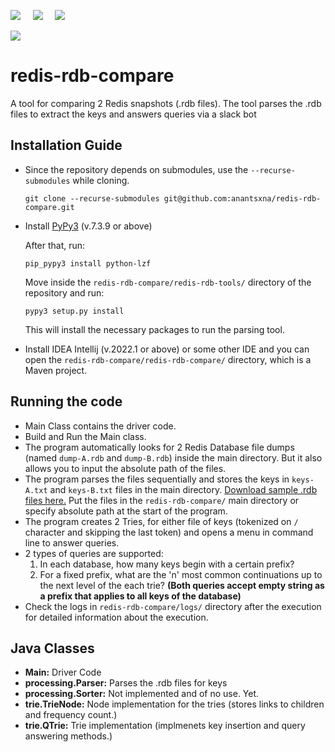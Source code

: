 <img src="https://img.shields.io/badge/PyPy3-v7.3.9-blue">  &nbsp;&nbsp;&nbsp;  <img src="https://img.shields.io/badge/Maven-v3.8.1-blue"> &nbsp;&nbsp;&nbsp; <img src="https://img.shields.io/badge/openJDK-18-blue"> 

<img src="https://img.shields.io/badge/vulnerabilities-0-green"> 

# redis-rdb-compare
A tool for comparing 2 Redis snapshots (.rdb files). The tool parses the .rdb files to extract the keys and answers queries via a slack bot

## Installation Guide
- Since the repository depends on submodules, use the `--recurse-submodules` while cloning.
  ```
  git clone --recurse-submodules git@github.com:anantsxna/redis-rdb-compare.git
  ```

- Install [PyPy3](https://www.pypy.org/) (v.7.3.9 or above)

  After that, run:
  ```
  pip_pypy3 install python-lzf
  ```
  
  Move inside the `redis-rdb-compare/redis-rdb-tools/` directory of the repository and run:
  ```
  pypy3 setup.py install
  ```
  This will install the necessary packages to run the parsing tool.
  
- Install IDEA Intellij (v.2022.1 or above) or some other IDE and you can open the `redis-rdb-compare/redis-rdb-compare/` directory, which is a Maven project.


## Running the code
- Main Class contains the driver code. 
- Build and Run the Main class.
- The program automatically looks for 2 Redis Database file dumps (named `dump-A.rdb` and `dump-B.rdb`) inside the main directory. But it also allows you to input the absolute path of the files.
- The program parses the files sequentially and stores the keys in `keys-A.txt` and `keys-B.txt` files in the main directory.
  [Download sample .rdb files here.](https://drive.google.com/drive/folders/1VvFPBn-pJBUBAgcz9VFpQ-sBKCACo5d8?usp=sharing) Put the files in the `redis-rdb-compare/` main directory or specify absolute path at the start of the program.
- The program creates 2 Tries, for either file of keys (tokenized on `/` character and skipping the last token) and opens a menu in command line to answer queries.
- 2 types of queries are supported:
  1. In each database, how many keys begin with a certain prefix? 
  2. For a fixed prefix, what are the 'n' most common continuations up to the next level of the each trie?
  **(Both queries accept empty string as a prefix that applies to all keys of the database)**
- Check the logs in `redis-rdb-compare/logs/` directory after the execution for detailed information about the execution.

## Java Classes
- **Main:** Driver Code
- **processing.Parser:** Parses the .rdb files for keys
- **processing.Sorter:** Not implemented  and of no use. Yet. 
- **trie.TrieNode:** Node implementation for the tries (stores links to children and frequency count.)
- **trie.QTrie:** Trie implementation (implmenets key insertion and query answering methods.)

